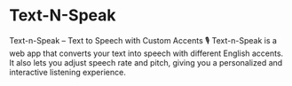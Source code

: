 # Text-N-Speak
Text-n-Speak – Text to Speech with Custom Accents 🎙️  Text-n-Speak is a web app that converts your text into speech with different English accents. It also lets you adjust speech rate and pitch, giving you a personalized and interactive listening experience.
